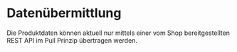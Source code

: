 # Datenübermittlung

Die Produktdaten können aktuell nur mittels einer vom Shop bereitgestellten REST API im Pull Prinzip übertragen werden.

